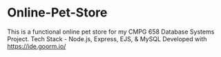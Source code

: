 # Online-Pet-Store
This is a functional online pet store for my CMPG 658 Database Systems Project.
Tech Stack - Node.js, Express, EJS, & MySQL
Developed with https://ide.goorm.io/
